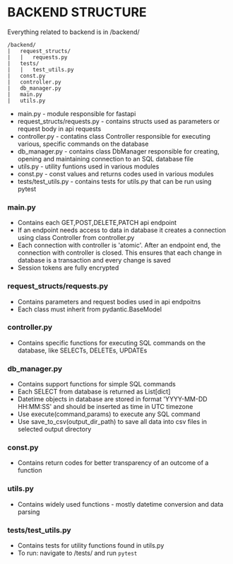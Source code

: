 # BACKEND STRUCTURE

Everything related to backend is in <projectroot>/backend/

```plaintext
/backend/
|   request_structs/
|   |   requests.py
|   tests/
|   |   test_utils.py
|   const.py
|   controller.py
|   db_manager.py
|   main.py
|   utils.py
```



- main.py - module responsible for fastapi
- request_structs/requests.py - contains structs used as parameters or request body in api requests
- controller.py - contatins class Controller responsible for executing various, specific commands on the database
- db_manager.py - contains class DbManager responsible for creating, opening and maintaining connection to an SQL database file
- utils.py - utility funtions used in various modules
- const.py - const values and returns codes used in various modules
- tests/test_utils.py - contains tests for utils.py that can be run using pytest 



### main.py
- Contains each GET,POST,DELETE,PATCH api endpoint
- If an endpoint needs access to data in database it creates a connection using class Controller from controller.py
- Each connection with controller is 'atomic'. After an endpoint end, the connection with controller is closed. This ensures that each change in database is a transaction and every change is saved
- Session tokens are fully encrypted


### request_structs/requests.py
- Contains parameters and request bodies used in api endpoitns
- Each class must inherit from pydantic.BaseModel


### controller.py
- Contains specific functions for executing SQL commands on the database, like SELECTs, DELETEs, UPDATEs


### db_manager.py
- Contains support functions for simple SQL commands
- Each SELECT from database is returned as List[dict]
- Datetime objects in database are stored in format 'YYYY-MM-DD HH:MM:SS' and should be inserted as time in UTC timezone
- Use execute(command,params) to execute any SQL command
- Use save_to_csv(output_dir_path) to save all data into csv files in selected output directory


### const.py
- Contains return codes for better transparency of an outcome of a function


### utils.py
- Contains widely used functions - mostly datetime conversion and data parsing

### tests/test_utils.py
- Contains tests for utility functions found in utils.py
- To run: navigate to /tests/ and run ```pytest```